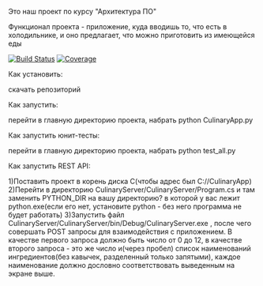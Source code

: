Это наш проект по курсу "Архитектура ПО"

Функционал проекта - приложение, куда вводишь то, что есть в холодильнике, и оно предлагает, что можно приготовить из имеющейся еды

[![Build Status][travis-badge]][travis-url]
[![Coverage][coverage-image]][coverage-url]

Как установить:

скачать репозиторий

Как запустить:

перейти в главную директорию проекта, набрать python CulinaryApp.py

Как запустить юнит-тесты:

перейти в главную директорию проекта, набрать python test_all.py

Как запустить REST API:

1)Поставить проект в корень диска С(чтобы адрес был С://CulinaryApp)
2)Перейти в директорию CulinaryServer/CulinaryServer/Program.cs и там заменить PYTHON_DIR на вашу директорию? в которой у вас лежит python.exe(если его нет, установите python - без него программа не будет работать)
3)Запустить файл CulinaryServer/CulinaryServer/bin/Debug/CulinaryServer.exe , после чего совершать POST запросы для взаимодействия с приложением. В качестве первого запроса должно быть число от 0 до 12, в качестве второго запроса - это же число и(через пробел) список наименований ингредиентов(без кавычек, разделенный только запятыми), каждое наименование должно дословно соответствовать выведенным на экране выше.

[travis-url]: https://travis-ci.org/dimakarp1996/CulinaryApp
[travis-badge]: https://travis-ci.org/dimakarp1996/CulinaryApp.svg?branch=master
[coverage-image]: https://codecov.io/gh/dimakarp1996/CulinaryApp/branch/master/graph/badge.svg
[coverage-url]: https://codecov.io/gh/dimakarp1996/CulinaryApp

